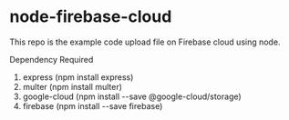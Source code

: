 # node-firebase-cloud

This repo is the example code upload file on Firebase cloud using node.

Dependency Required

1. express (npm install express)
2. multer  (npm install multer)
3. google-cloud (npm install --save @google-cloud/storage)
3. firebase  (npm install --save firebase)

